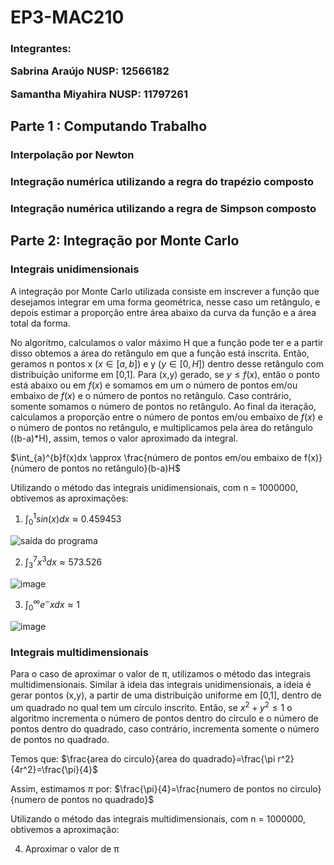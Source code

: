 # EP3-MAC210

<h3>Integrantes:

Sabrina Araújo     NUSP: 12566182

Samantha Miyahira NUSP: 11797261


## Parte 1 : Computando Trabalho

### Interpolação por Newton

### Integração numérica utilizando a regra do trapézio composto

### Integração numérica utilizando a regra de Simpson composto



## Parte 2: Integração por Monte Carlo

### Integrais unidimensionais
A integração por Monte Carlo utilizada consiste em inscrever a função que desejamos integrar em uma forma geométrica, nesse caso um retângulo, e depois estimar a proporção entre área abaixo da curva da função e a área total da forma.

No algoritmo, calculamos o valor máximo H que a função pode ter e a partir disso obtemos a área do retângulo em que a função está inscrita. Então, geramos n pontos x ($x ∈ [a, b]$) e y ($y ∈ [0, H]$) dentro desse retângulo com distribuição uniforme em [0,1]. Para (x,y) gerado, se $y \leq  f(x)$, então o ponto está abaixo ou em $f(x)$ e somamos em um o número de pontos em/ou embaixo de $f(x)$ e o número de pontos no retângulo. Caso contrário, somente somamos o número de pontos no retângulo. Ao final da iteração, calculamos a proporção entre o número de pontos em/ou embaixo de $f(x)$ e o número de pontos no retângulo, e multiplicamos pela área do retângulo ((b-a)*H), assim, temos o valor aproximado da integral.

$\int_{a}^{b}f(x)dx \approx \frac{número de pontos em/ou embaixo de f(x)}{número de pontos no retângulo}(b-a)H$

Utilizando o método das integrais unidimensionais, com n = 1000000, obtivemos as aproximações:
1. $\int_{0}^{1}sin(x)dx \approx 0.459453$

![saída do programa](https://i.imgur.com/ZgN3Mlt.png)

2. $\int_{3}^{7}x^3dx \approx 573.526$

![image](https://i.imgur.com/qvKrIGK.png)

3. $\int_{0}^{\infty }e^-xdx \approx 1$

![image](https://i.imgur.com/EjUTv1U.png)

### Integrais multidimensionais
Para o caso de aproximar o valor de π, utilizamos o método das integrais multidimensionais. Similar à ideia das integrais unidimensionais, a ideia é gerar pontos (x,y), a partir de uma distribuição uniforme em [0,1], dentro de um quadrado no qual tem um círculo inscrito. Então, se $x^2+y^2 \leq 1$ o algoritmo incrementa o número de pontos dentro do círculo e o número de pontos dentro do quadrado, caso contrário, incrementa somente o número de pontos no quadrado.

Temos que: 
$\frac{area do circulo}{area do quadrado}=\frac{\pi r^2}{4r^2}=\frac{\pi}{4}$

Assim, estimamos $\pi$ por: 
$\frac{\pi}{4}=\frac{numero de pontos no circulo}{numero de pontos no quadrado}$

Utilizando o método das integrais multidimensionais, com n = 1000000, obtivemos a aproximação:

4. Aproximar o valor de π
